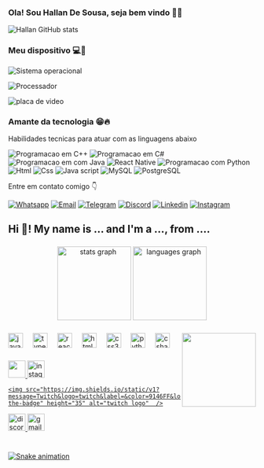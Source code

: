 ### Ola! Sou Hallan De Sousa, seja bem vindo 👋🙂

![Hallan GitHub stats](https://github-readme-stats.vercel.app/api?username=HallanBR&hide=contribs,prs)


### Meu dispositivo 💻🤖


![Sistema operacional](https://img.shields.io/badge/Windows-Dell_G15-0078D6?style=for-the-badge&logo=windows&logoColor=white)

![Processador](https://img.shields.io/badge/Intel-Core_i5_11th-0071C5?style=for-the-badge&logo=intel&logoColor=white)

![placa de video](https://img.shields.io/badge/NVIDIA-RTX3050-76B900?style=for-the-badge&logo=nvidia&logoColor=white)


### Amante da tecnologia 😁🔥

Habilidades tecnicas para atuar com as linguagens abaixo

![Programacao em C++](https://img.shields.io/badge/C%2B%2B-00599C?style=for-the-badge&logo=c%2B%2B&logoColor=white)
![Programacao em C#](https://img.shields.io/badge/C%23-239120?style=for-the-badge&logo=c-sharp&logoColor=white)
![Programacao em com Java](https://img.shields.io/badge/Java-ED8B00?style=for-the-badge&logo=openjdk&logoColor=white)
![React Native](https://img.shields.io/badge/React_Native-20232A?style=for-the-badge&logo=react&logoColor=61DAFB)
![Programacao com Python](https://img.shields.io/badge/Python-14354C?style=for-the-badge&logo=python&logoColor=white)
![Html](https://img.shields.io/badge/HTML5-E34F26?style=for-the-badge&logo=html5&logoColor=white)
![Css](https://img.shields.io/badge/CSS3-1572B6?style=for-the-badge&logo=css3&logoColor=white)
![Java script](https://img.shields.io/badge/JavaScript-323330?style=for-the-badge&logo=javascript&logoColor=F7DF1E)
![MySQL](https://img.shields.io/badge/MySQL-00000F?style=for-the-badge&logo=mysql&logoColor=white)
![PostgreSQL](https://img.shields.io/badge/PostgreSQL-316192?style=for-the-badge&logo=postgresql&logoColor=white)


Entre em contato comigo 👇

[![Whatsapp](https://img.shields.io/badge/Instagram-E4405F?style=for-the-badge&logo=instagram&logoColor=white)](https://wa.link/q5ypxo)
[![Email](https://img.shields.io/badge/Gmail-D14836?style=for-the-badge&logo=gmail&logoColor=white)](mailto:hallansousa1@gmail.com)
[![Telegram](https://img.shields.io/badge/Telegram-2CA5E0?style=for-the-badge&logo=telegram&logoColor=white)](https://web.telegram.org/k/#@HallanBR2000)
[![Discord](https://img.shields.io/badge/Discord-7289DA?style=for-the-badge&logo=discord&logoColor=white)](https://discord.gg/bucqZJG9)
[![Linkedin](https://img.shields.io/badge/LinkedIn-0077B5?style=for-the-badge&logo=linkedin&logoColor=white)](https://www.linkedin.com/in/hallan-sousa-92641b173)
[![Instagram](https://img.shields.io/badge/Instagram-E4405F?style=for-the-badge&logo=instagram&logoColor=white)](https://www.instagram.com/hallan__martins/)


<h2 align="left">Hi 👋! My name is ... and I'm a ..., from ....</h2>

###

<div align="center">
  <img src="https://github-readme-stats.vercel.app/api?username=maurodesouza&hide_title=false&hide_rank=false&show_icons=true&include_all_commits=true&count_private=true&disable_animations=false&theme=dracula&locale=en&hide_border=false" height="150" alt="stats graph"  />
  <img src="https://github-readme-stats.vercel.app/api/top-langs?username=maurodesouza&locale=en&hide_title=false&layout=compact&card_width=320&langs_count=5&theme=dracula&hide_border=false" height="150" alt="languages graph"  />
</div>

###

<img align="right" height="150" src="https://i.imgflip.com/65efzo.gif"  />

###

<div align="left">
  <img src="https://cdn.jsdelivr.net/gh/devicons/devicon/icons/javascript/javascript-original.svg" height="30" alt="javascript logo"  />
  <img width="12" />
  <img src="https://cdn.jsdelivr.net/gh/devicons/devicon/icons/typescript/typescript-original.svg" height="30" alt="typescript logo"  />
  <img width="12" />
  <img src="https://cdn.jsdelivr.net/gh/devicons/devicon/icons/react/react-original.svg" height="30" alt="react logo"  />
  <img width="12" />
  <img src="https://cdn.jsdelivr.net/gh/devicons/devicon/icons/html5/html5-original.svg" height="30" alt="html5 logo"  />
  <img width="12" />
  <img src="https://cdn.jsdelivr.net/gh/devicons/devicon/icons/css3/css3-original.svg" height="30" alt="css3 logo"  />
  <img width="12" />
  <img src="https://cdn.jsdelivr.net/gh/devicons/devicon/icons/python/python-original.svg" height="30" alt="python logo"  />
  <img width="12" />
  <img src="https://cdn.jsdelivr.net/gh/devicons/devicon/icons/csharp/csharp-original.svg" height="30" alt="csharp logo"  />
</div>

###

<div align="left">
  
  <a href="https://wa.link/q5ypxo">
    <img src="https://img.shields.io/static/v1?message=Whatsapp&logo=whatsapp&label=&color=008000&logoColor=white&labelColor=&style=for-the-badge" height="35" alt=""   />
  <a href="https://www.instagram.com/hallan__martins/">
    <img src="https://img.shields.io/static/v1?message=Instagram&logo=instagram&label=&color=E4405F&logoColor=white&labelColor=&style=for-the-badge" height="35" alt="instagram logo"  />
  
    <img src="https://img.shields.io/static/v1?message=Twitch&logo=twitch&label=&color=9146FF&logoColor=white&labelColor=&style=for-the-badge" height="35" alt="twitch logo"  />
  <a href="https://discord.gg/bucqZJG9">
    <img src="https://img.shields.io/static/v1?message=Discord&logo=discord&label=&color=7289DA&logoColor=white&labelColor=&style=for-the-badge" height="35" alt="discord logo"  />
  <a href="mailto:hallansousa1@gmail.com">
    <img src="https://img.shields.io/static/v1?message=Gmail&logo=gmail&label=&color=D14836&logoColor=white&labelColor=&style=for-the-badge" height="35" alt="gmail logo"  />
  <a href= "https://www.linkedin.com/in/hallan-sousa-92641b173"
    <img src="https://img.shields.io/static/v1?message=LinkedIn&logo=linkedin&label=&color=0077B5&logoColor=white&labelColor=&style=for-the-badge" height="35" alt="linkedin logo"  />
</div>

###

<br clear="both">

<img src="https://raw.githubusercontent.com/maurodesouza/maurodesouza/output/snake.svg" alt="Snake animation" />

###
